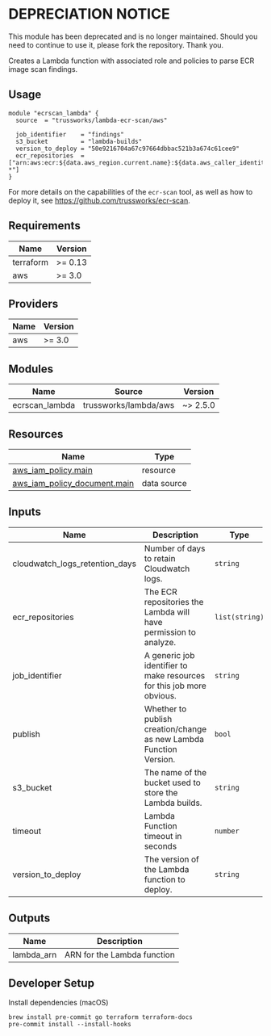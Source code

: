 # DEPRECIATION NOTICE

This module has been deprecated and is no longer maintained. Should you need to continue to use it, please fork the repository. Thank you.

Creates a Lambda function with associated role and policies to parse ECR image
scan findings.

## Usage

```hcl
module "ecrscan_lambda" {
  source  = "trussworks/lambda-ecr-scan/aws"

  job_identifier    = "findings"
  s3_bucket         = "lambda-builds"
  version_to_deploy = "50e9216704a67c97664dbbac521b3a674c61cee9"
  ecr_repositories  = ["arn:aws:ecr:${data.aws_region.current.name}:${data.aws_caller_identity.current.account_id}:repository/app-*"]
}
```

For more details on the capabilities of the `ecr-scan` tool, as
well as how to deploy it, see <https://github.com/trussworks/ecr-scan>.

<!-- BEGINNING OF PRE-COMMIT-TERRAFORM DOCS HOOK -->
## Requirements

| Name | Version |
|------|---------|
| terraform | >= 0.13 |
| aws | >= 3.0 |

## Providers

| Name | Version |
|------|---------|
| aws | >= 3.0 |

## Modules

| Name | Source | Version |
|------|--------|---------|
| ecrscan\_lambda | trussworks/lambda/aws | ~> 2.5.0 |

## Resources

| Name | Type |
|------|------|
| [aws_iam_policy.main](https://registry.terraform.io/providers/hashicorp/aws/latest/docs/resources/iam_policy) | resource |
| [aws_iam_policy_document.main](https://registry.terraform.io/providers/hashicorp/aws/latest/docs/data-sources/iam_policy_document) | data source |

## Inputs

| Name | Description | Type | Default | Required |
|------|-------------|------|---------|:--------:|
| cloudwatch\_logs\_retention\_days | Number of days to retain Cloudwatch logs. | `string` | `"90"` | no |
| ecr\_repositories | The ECR repositories the Lambda will have permission to analyze. | `list(string)` | n/a | yes |
| job\_identifier | A generic job identifier to make resources for this job more obvious. | `string` | n/a | yes |
| publish | Whether to publish creation/change as new Lambda Function Version. | `bool` | `false` | no |
| s3\_bucket | The name of the bucket used to store the Lambda builds. | `string` | n/a | yes |
| timeout | Lambda Function timeout in seconds | `number` | `120` | no |
| version\_to\_deploy | The version of the Lambda function to deploy. | `string` | n/a | yes |

## Outputs

| Name | Description |
|------|-------------|
| lambda\_arn | ARN for the Lambda function |
<!-- END OF PRE-COMMIT-TERRAFORM DOCS HOOK -->

## Developer Setup

Install dependencies (macOS)

```shell
brew install pre-commit go terraform terraform-docs
pre-commit install --install-hooks
```
